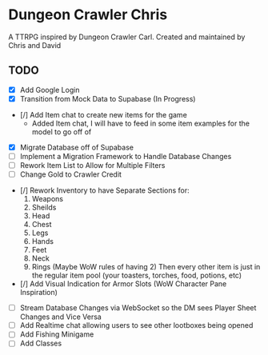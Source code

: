 # Dungeon Crawler Chris
A TTRPG inspired by Dungeon Crawler Carl.
Created and maintained by Chris and David

## TODO
- [X] Add Google Login
- [X] Transition from Mock Data to Supabase (In Progress)
- [/] Add Item chat to create new items for the game
	- Added Item chat, I will have to feed in some item examples for the model to go off of
- [X] Migrate Database off of Supabase
- [ ] Implement a Migration Framework to Handle Database Changes
- [ ] Rework Item List to Allow for Multiple Filters
- [ ] Change Gold to Crawler Credit
- [/] Rework Inventory to have Separate Sections for:
    1. Weapons
	2. Sheilds
	3. Head
	4. Chest
	5. Legs
	6. Hands
	7. Feet
	8. Neck
	9. Rings (Maybe WoW rules of having 2)
	Then every other item is just in the regular item pool (your toasters, torches, food, potions, etc) 
- [/] Add Visual Indication for Armor Slots (WoW Character Pane Inspiration)
- [ ] Stream Database Changes via WebSocket so the DM sees Player Sheet Changes and Vice Versa
- [ ] Add Realtime chat allowing users to see other lootboxes being opened
- [ ] Add Fishing Minigame
- [ ] Add Classes
